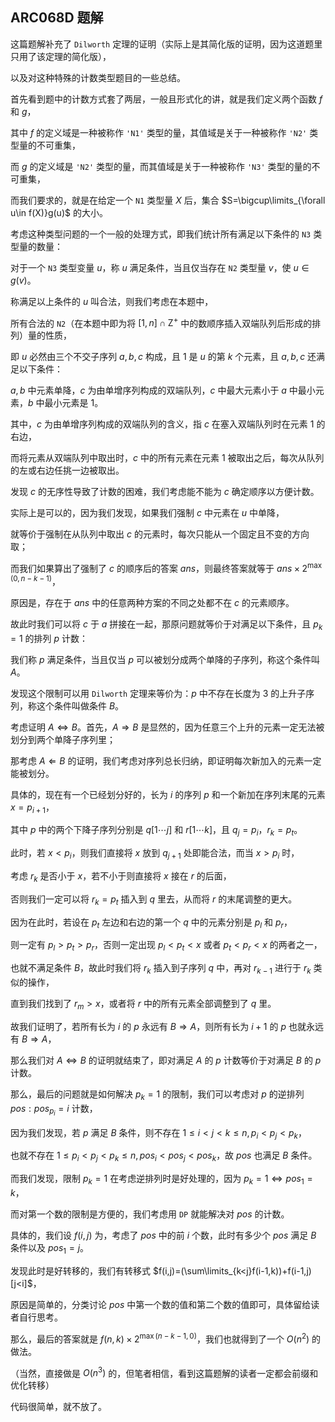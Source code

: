 ## ARC068D 题解

这篇题解补充了 `Dilworth` 定理的证明（实际上是其简化版的证明，因为这道题里只用了该定理的简化版），

以及对这种特殊的计数类型题目的一些总结。

首先看到题中的计数方式套了两层，一般且形式化的讲，就是我们定义两个函数 $f$ 和 $g$，

其中 $f$ 的定义域是一种被称作 `'N1'` 类型的量，其值域是关于一种被称作 `'N2'` 类型量的不可重集，

而 $g$ 的定义域是 `'N2'` 类型的量，而其值域是关于一种被称作 `'N3'` 类型的量的不可重集，

而我们要求的，就是在给定一个 `N1` 类型量 $X$ 后，集合 $S=\bigcup\limits_{\forall u\in f(X)}g(u)$ 的大小。

考虑这种类型问题的一个一般的处理方式，即我们统计所有满足以下条件的 `N3` 类型量的数量：

对于一个  `N3` 类型变量 $u$，称 $u$ 满足条件，当且仅当存在 `N2` 类型量 $v$，使 $u\in g(v)$。

称满足以上条件的 $u$ 叫合法，则我们考虑在本题中，

所有合法的 `N2`（在本题中即为将 $[1,n]\cap \text{Z}^+$ 中的数顺序插入双端队列后形成的排列）量的性质，

即 $u$ 必然由三个不交子序列 $a,b,c$ 构成，且 $1$ 是 $u$ 的第 $k$ 个元素，且 $a,b,c$ 还满足以下条件：

$a,b$ 中元素单降，$c$ 为由单增序列构成的双端队列，$c$ 中最大元素小于 $a$ 中最小元素，$b$ 中最小元素是 $1$。

其中，$c$ 为由单增序列构成的双端队列的含义，指 $c$ 在塞入双端队列时在元素 $1$ 的右边，

而将元素从双端队列中取出时，$c$ 中的所有元素在元素 $1$ 被取出之后，每次从队列的左或右边任挑一边被取出。

发现 $c$ 的无序性导致了计数的困难，我们考虑能不能为 $c$ 确定顺序以方便计数。

实际上是可以的，因为我们发现，如果我们强制 $c$ 中元素在 $u$ 中单降，

就等价于强制在从队列中取出 $c$ 的元素时，每次只能从一个固定且不变的方向取；

而我们如果算出了强制了 $c$ 的顺序后的答案 $ans$，则最终答案就等于 $ans\times2^{\max(0,n-k-1)}$，

原因是，存在于 $ans$ 中的任意两种方案的不同之处都不在 $c$ 的元素顺序。

故此时我们可以将 $c$ 于 $a$ 拼接在一起，那原问题就等价于对满足以下条件，且 $p_k=1$ 的排列 $p$ 计数：

我们称 $p$ 满足条件，当且仅当 $p$ 可以被划分成两个单降的子序列，称这个条件叫 $A$。

发现这个限制可以用 `Dilworth` 定理来等价为：$p$ 中不存在长度为 $3$ 的上升子序列，称这个条件叫做条件 $B$。

考虑证明 $A\Leftrightarrow B$。首先，$A\Rightarrow B$ 是显然的，因为任意三个上升的元素一定无法被划分到两个单降子序列里；

那考虑 $A\Leftarrow B$ 的证明，我们考虑对序列总长归纳，即证明每次新加入的元素一定能被划分。

具体的，现在有一个已经划分好的，长为 $i$ 的序列 $p$ 和一个新加在序列末尾的元素 $x=p_{i+1}$，

其中 $p$ 中的两个下降子序列分别是 $q[1\cdots j]$ 和 $r[1\cdots k]$，且 $q_j=p_i$，$r_k=p_t$。

此时，若 $x<p_i$，则我们直接将 $x$ 放到 $q_{j+1}$ 处即能合法，而当 $x>p_i$ 时，

考虑 $r_k$ 是否小于 $x$，若不小于则直接将 $x$ 接在 $r$ 的后面，

否则我们一定可以将 $r_k=p_t$ 插入到 $q$ 里去，从而将 $r$ 的末尾调整的更大。

因为在此时，若设在 $p_t$ 左边和右边的第一个 $q$ 中的元素分别是 $p_l$ 和 $p_r$，

则一定有 $p_l>p_t>p_r$，否则一定出现 $p_l<p_t<x$ 或者 $p_t<p_r<x$ 的两者之一，

也就不满足条件 $B$，故此时我们将 $r_k$ 插入到子序列 $q$ 中，再对 $r_{k-1}$ 进行于 $r_k$ 类似的操作，

直到我们找到了 $r_m>x$，或者将 $r$ 中的所有元素全部调整到了 $q$ 里。

故我们证明了，若所有长为 $i$ 的 $p$ 永远有 $B\Rightarrow A$，则所有长为 $i+1$ 的 $p$ 也就永远有 $B\Rightarrow A$，

那么我们对 $A\Leftrightarrow B$ 的证明就结束了，即对满足 $A$ 的 $p$ 计数等价于对满足 $B$ 的 $p$ 计数。

那么，最后的问题就是如何解决 $p_k=1$ 的限制，我们可以考虑对 $p$ 的逆排列 $pos:pos_{p_i}=i$ 计数，

因为我们发现，若 $p$ 满足 $B$ 条件，则不存在 $1\le i<j<k\le n,p_i<p_j<p_k$，

也就不存在 $1\le p_i<p_j<p_k\le n,pos_i<pos_j<pos_k$，故 $pos$ 也满足 $B$ 条件。

而我们发现，限制 $p_k=1$ 在考虑逆排列时是好处理的，因为 $p_k=1\Leftrightarrow pos_1=k$，

而对第一个数的限制是方便的，我们考虑用 `DP` 就能解决对 $pos$ 的计数。

具体的，我们设 $f(i,j)$ 为，考虑了 $pos$ 中的前 $i$ 个数，此时有多少个 $pos$ 满足 $B$ 条件以及 $pos_1=j$。

发现此时是好转移的，我们有转移式 $f(i,j)=(\sum\limits_{k<j}f(i-1,k))+f(i-1,j)[j<i]$，

原因是简单的，分类讨论 $pos$ 中第一个数的值和第二个数的值即可，具体留给读者自行思考。

那么，最后的答案就是 $f(n,k)\times2^{\max(n-k-1,0)}$，我们也就得到了一个 $O(n^2)$ 的做法。

（当然，直接做是 $O(n^3)$ 的，但笔者相信，看到这篇题解的读者一定都会前缀和优化转移）

代码很简单，就不放了。